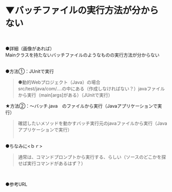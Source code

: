 # ▼バッチファイルの実行方法が分からない<br>
<br>

●詳細（画像があれば）<br>
Mainクラスを持たないバッチファイルのようなものの実行方法が分からない<br>
<br>

●方法①：JUnitで実行<br>
>●動的Webプロジェクト（Java）の場合<br>
> src/test/java/com/....の中にある（作成しなければない？）javaファイルから実行（main[args]がある）（JUnitで実行）<br>


★方法②：〜バッチ.java　のファイルから実行（Javaアプリケーションで実行）<br>
>確認したいメソッドを動かすバッチ実行元のjavaファイルから実行（Javaアプリケーションで実行）<br>
><br>

●ちなみに<ｂｒ>
>通常は、コマンドプロンプトから実行する、らしい（ソースのどこかを探せば実行コマンドがあるはず？）<br>
<br>


●参考URL<br>
<br>
<br>
